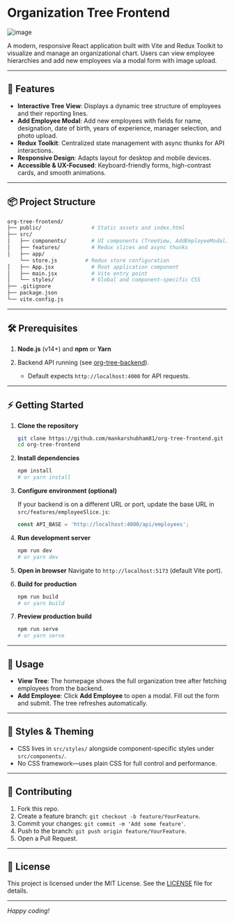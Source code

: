 # Organization Tree Frontend
![image](https://github.com/user-attachments/assets/5cd0789a-8b6e-4dd1-9dde-90065b91a6e9)


A modern, responsive React application built with Vite and Redux Toolkit to visualize and manage an organizational chart. Users can view employee hierarchies and add new employees via a modal form with image upload.

---

## 🚀 Features

* **Interactive Tree View**: Displays a dynamic tree structure of employees and their reporting lines.
* **Add Employee Modal**: Add new employees with fields for name, designation, date of birth, years of experience, manager selection, and photo upload.
* **Redux Toolkit**: Centralized state management with async thunks for API interactions.
* **Responsive Design**: Adapts layout for desktop and mobile devices.
* **Accessible & UX-Focused**: Keyboard-friendly forms, high-contrast cards, and smooth animations.

---

## 📦 Project Structure

```bash
org-tree-frontend/
├── public/                # Static assets and index.html
├── src/
│   ├── components/        # UI components (TreeView, AddEmployeeModal)
│   ├── features/          # Redux slices and async thunks
│   ├── app/
    └── store.js         # Redux store configuration         
│   ├── App.jsx            # Root application component
│   ├── main.jsx           # Vite entry point
│   └── styles/            # Global and component-specific CSS
├── .gitignore
├── package.json
└── vite.config.js
```

---

## 🛠️ Prerequisites

1. **Node.js** (v14+) and **npm** or **Yarn**
2. Backend API running (see [org-tree-backend](https://github.com/mankarshubham81/org-tree-backend)).

   * Default expects `http://localhost:4000` for API requests.

---

## ⚡️ Getting Started

1. **Clone the repository**

   ```bash
   git clone https://github.com/mankarshubham81/org-tree-frontend.git
   cd org-tree-frontend
   ```

2. **Install dependencies**

   ```bash
   npm install
   # or yarn install
   ```

3. **Configure environment (optional)**

   If your backend is on a different URL or port, update the base URL in `src/features/employeeSlice.js`:

   ```js
   const API_BASE = 'http://localhost:4000/api/employees';
   ```

4. **Run development server**

   ```bash
   npm run dev
   # or yarn dev
   ```

5. **Open in browser**
   Navigate to `http://localhost:5173` (default Vite port).

6. **Build for production**

   ```bash
   npm run build
   # or yarn build
   ```

7. **Preview production build**

   ```bash
   npm run serve
   # or yarn serve
   ```

---

## 🧩 Usage

* **View Tree**: The homepage shows the full organization tree after fetching employees from the backend.
* **Add Employee**: Click **Add Employee** to open a modal. Fill out the form and submit. The tree refreshes automatically.

---

## 🎨 Styles & Theming

* CSS lives in `src/styles/` alongside component-specific styles under `src/components/`.
* No CSS framework—uses plain CSS for full control and performance.

---

## 🙌 Contributing

1. Fork this repo.
2. Create a feature branch: `git checkout -b feature/YourFeature`.
3. Commit your changes: `git commit -m 'Add some feature'`.
4. Push to the branch: `git push origin feature/YourFeature`.
5. Open a Pull Request.

---

## 📄 License

This project is licensed under the MIT License. See the [LICENSE](LICENSE) file for details.

---

*Happy coding!*
